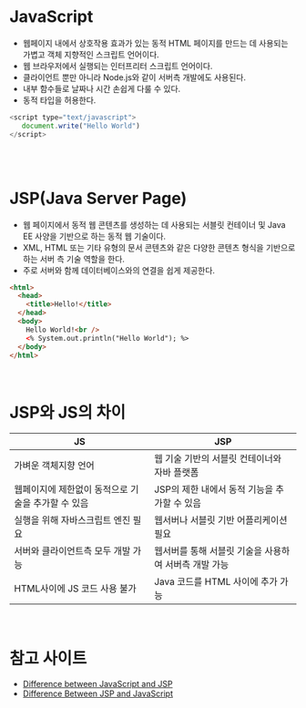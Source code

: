 # JavaScript

- 웹페이지 내에서 상호작용 효과가 있는 동적 HTML 페이지를 만드는 데 사용되는 가볍고 객체 지향적인 스크립트 언어이다.
- 웹 브라우저에서 실행되는 인터프리터 스크립트 언어이다.
- 클라이언트 뿐만 아니라 Node.js와 같이 서버측 개발에도 사용된다.
- 내부 함수들로 날짜나 시간 손쉽게 다룰 수 있다.
- 동적 타입을 허용한다.

```javascript
<script type="text/javascript">
   document.write("Hello World")
</script>
```

<br/>
<br/>

# JSP(Java Server Page)

- 웹 페이지에서 동적 웹 콘텐츠를 생성하는 데 사용되는 서블릿 컨테이너 및 Java EE 사양을 기반으로 하는 동적 웹 기술이다.
- XML, HTML 또는 기타 유형의 문서 콘텐츠와 같은 다양한 콘텐츠 형식을 기반으로 하는 서버 측 기술 역할을 한다.
- 주로 서버와 함께 데이터베이스와의 연결을 쉽게 제공한다.

```html
<html>
  <head>
    <title>Hello!</title>
  </head>
  <body>
    Hello World!<br />
    <% System.out.println("Hello World"); %>
  </body>
</html>
```

<br/>

# JSP와 JS의 차이

| JS                                                 | JSP                                                   |
| -------------------------------------------------- | ----------------------------------------------------- |
| 가벼운 객체지향 언어                               | 웹 기술 기반의 서블릿 컨테이너와 자바 플랫폼          |
| 웹페이지에 제한없이 동적으로 기술을 추가할 수 있음 | JSP의 제한 내에서 동적 기능을 추가할 수 있음          |
| 실행을 위해 자바스크립트 엔진 필요                 | 웹서버나 서블릿 기반 어플리케이션 필요                |
| 서버와 클라이언트측 모두 개발 가능                 | 웹서버를 통해 서블릿 기술을 사용하여 서버측 개발 가능 |
| HTML사이에 JS 코드 사용 불가                       | Java 코드를 HTML 사이에 추가 가능                     |

<br/>

# 참고 사이트

- [Difference between JavaScript and JSP](https://www.geeksforgeeks.org/difference-between-javascript-and-jsp/)
- [Difference Between JSP and JavaScript](https://askanydifference.com/difference-between-jsp-and-javascript/)

